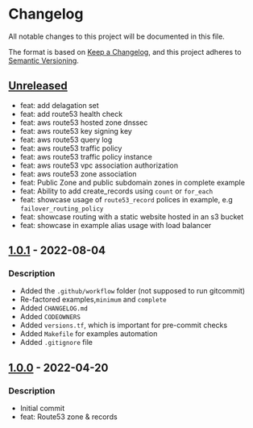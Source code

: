 # Changelog
All notable changes to this project will be documented in this file.

The format is based on [Keep a Changelog](https://keepachangelog.com/en/1.0.0/),
and this project adheres to [Semantic Versioning](https://semver.org/spec/v2.0.0.html).

## [Unreleased]
- feat: add delagation set
- feat: add route53 health check
- feat: aws route53 hosted zone dnssec
- feat: aws route53 key signing key
- feat: aws route53 query log
- feat: aws route53 traffic policy
- feat: aws route53 traffic policy instance
- feat: aws route53 vpc association authorization
- feat: aws route53 zone association
- feat: Public Zone and public subdomain zones in complete example
- feat: Ability to add create_records using `count` or `for_each`
- feat: showcase usage of `route53_record` polices in example, e.g `failover_routing_policy`
- feat: showcase routing with a static website hosted in an s3 bucket
- feat: showcase in example alias usage with load balancer

## [1.0.1] - 2022-08-04
### Description
- Added the `.github/workflow` folder (not supposed to run gitcommit)
- Re-factored examples,`minimum` and `complete`
- Added `CHANGELOG.md`
- Added `CODEOWNERS`
- Added `versions.tf`, which is important for pre-commit checks
- Added `Makefile` for examples automation
- Added `.gitignore` file

## [1.0.0] - 2022-04-20
### Description
- Initial commit
- feat: Route53 zone & records

[Unreleased]: https://github.com/boldlink/terraform-aws-route53/compare/1.0.1...HEAD

[1.0.0]: https://github.com/boldlink/terraform-aws-route53/releases/tag/1.0.0
[1.0.1]: https://github.com/boldlink/terraform-aws-route53/releases/tag/1.0.1
